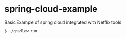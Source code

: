 # spring-cloud-example

Basic Example of spring cloud integrated with Netflix tools

    $ ./gradlew run